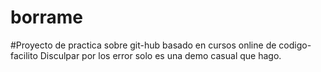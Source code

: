 # borrame
#Proyecto de practica sobre git-hub basado en cursos online de codigo-facilito
Disculpar por los error solo es una demo casual que hago.
